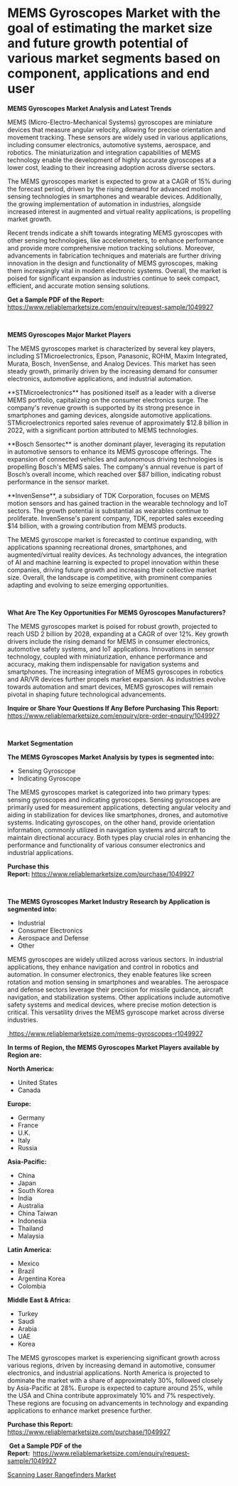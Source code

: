 <p><h1>MEMS Gyroscopes Market with the goal of estimating the market size and future growth potential of various market segments based on component, applications and end user</h1></p><p><strong>MEMS Gyroscopes Market Analysis and Latest Trends</strong></p>
<p><p>MEMS (Micro-Electro-Mechanical Systems) gyroscopes are miniature devices that measure angular velocity, allowing for precise orientation and movement tracking. These sensors are widely used in various applications, including consumer electronics, automotive systems, aerospace, and robotics. The miniaturization and integration capabilities of MEMS technology enable the development of highly accurate gyroscopes at a lower cost, leading to their increasing adoption across diverse sectors.</p><p>The MEMS gyroscopes market is expected to grow at a CAGR of 15% during the forecast period, driven by the rising demand for advanced motion sensing technologies in smartphones and wearable devices. Additionally, the growing implementation of automation in industries, alongside increased interest in augmented and virtual reality applications, is propelling market growth. </p><p>Recent trends indicate a shift towards integrating MEMS gyroscopes with other sensing technologies, like accelerometers, to enhance performance and provide more comprehensive motion tracking solutions. Moreover, advancements in fabrication techniques and materials are further driving innovation in the design and functionality of MEMS gyroscopes, making them increasingly vital in modern electronic systems. Overall, the market is poised for significant expansion as industries continue to seek compact, efficient, and accurate motion sensing solutions.</p></p>
<p><strong>Get a Sample PDF of the Report:&nbsp;</strong> <a href="https://www.reliablemarketsize.com/enquiry/request-sample/1049927?utm_campaign=3131&utm_medium=2&utm_source=Github&utm_content=ia&utm_term=06032025&utm_id=mems-gyroscopes">https://www.reliablemarketsize.com/enquiry/request-sample/1049927</a></p>
<p>&nbsp;</p>
<p><strong>MEMS Gyroscopes Major Market Players</strong></p>
<p><p>The MEMS gyroscopes market is characterized by several key players, including STMicroelectronics, Epson, Panasonic, ROHM, Maxim Integrated, Murata, Bosch, InvenSense, and Analog Devices. This market has seen steady growth, primarily driven by the increasing demand for consumer electronics, automotive applications, and industrial automation.</p><p>**STMicroelectronics** has positioned itself as a leader with a diverse MEMS portfolio, capitalizing on the consumer electronics surge. The company's revenue growth is supported by its strong presence in smartphones and gaming devices, alongside automotive applications. STMicroelectronics reported sales revenue of approximately $12.8 billion in 2022, with a significant portion attributed to MEMS technologies.</p><p>**Bosch Sensortec** is another dominant player, leveraging its reputation in automotive sensors to enhance its MEMS gyroscope offerings. The expansion of connected vehicles and autonomous driving technologies is propelling Bosch's MEMS sales. The company's annual revenue is part of Bosch’s overall income, which reached over $87 billion, indicating robust performance in the sensor market.</p><p>**InvenSense**, a subsidiary of TDK Corporation, focuses on MEMS motion sensors and has gained traction in the wearable technology and IoT sectors. The growth potential is substantial as wearables continue to proliferate. InvenSense's parent company, TDK, reported sales exceeding $14 billion, with a growing contribution from MEMS products.</p><p>The MEMS gyroscope market is forecasted to continue expanding, with applications spanning recreational drones, smartphones, and augmented/virtual reality devices. As technology advances, the integration of AI and machine learning is expected to propel innovation within these companies, driving future growth and increasing their collective market size. Overall, the landscape is competitive, with prominent companies adapting and evolving to seize emerging opportunities.</p></p>
<p>&nbsp;</p>
<p><strong>What Are The Key Opportunities For MEMS Gyroscopes Manufacturers?</strong></p>
<p><p>The MEMS gyroscopes market is poised for robust growth, projected to reach USD 2 billion by 2028, expanding at a CAGR of over 12%. Key growth drivers include the rising demand for MEMS in consumer electronics, automotive safety systems, and IoT applications. Innovations in sensor technology, coupled with miniaturization, enhance performance and accuracy, making them indispensable for navigation systems and smartphones. The increasing integration of MEMS gyroscopes in robotics and AR/VR devices further propels market expansion. As industries evolve towards automation and smart devices, MEMS gyroscopes will remain pivotal in shaping future technological advancements.</p></p>
<p><strong>Inquire or Share Your Questions If Any Before Purchasing This Report:</strong> <a href="https://www.reliablemarketsize.com/enquiry/pre-order-enquiry/1049927?utm_campaign=3131&utm_medium=2&utm_source=Github&utm_content=ia&utm_term=06032025&utm_id=mems-gyroscopes">https://www.reliablemarketsize.com/enquiry/pre-order-enquiry/1049927</a></p>
<p>&nbsp;</p>
<p><strong>Market Segmentation</strong></p>
<p><strong>The MEMS Gyroscopes Market Analysis by types is segmented into:</strong></p>
<p><ul><li>Sensing Gyroscope</li><li>Indicating Gyroscope</li></ul></p>
<p><p>The MEMS gyroscopes market is categorized into two primary types: sensing gyroscopes and indicating gyroscopes. Sensing gyroscopes are primarily used for measurement applications, detecting angular velocity and aiding in stabilization for devices like smartphones, drones, and automotive systems. Indicating gyroscopes, on the other hand, provide orientation information, commonly utilized in navigation systems and aircraft to maintain directional accuracy. Both types play crucial roles in enhancing the performance and functionality of various consumer electronics and industrial applications.</p></p>
<p><strong>Purchase this Report:&nbsp;</strong><a href="https://www.reliablemarketsize.com/purchase/1049927?utm_campaign=3131&utm_medium=2&utm_source=Github&utm_content=ia&utm_term=06032025&utm_id=mems-gyroscopes">https://www.reliablemarketsize.com/purchase/1049927</a></p>
<p>&nbsp;</p>
<p><strong>The MEMS Gyroscopes Market Industry Research by Application is segmented into:</strong></p>
<p><ul><li>Industrial</li><li>Consumer Electronics</li><li>Aerospace and Defense</li><li>Other</li></ul></p>
<p><p>MEMS gyroscopes are widely utilized across various sectors. In industrial applications, they enhance navigation and control in robotics and automation. In consumer electronics, they enable features like screen rotation and motion sensing in smartphones and wearables. The aerospace and defense sectors leverage their precision for missile guidance, aircraft navigation, and stabilization systems. Other applications include automotive safety systems and medical devices, where precise motion detection is critical. This versatility drives the MEMS gyroscope market across diverse industries.</p></p>
<p><a href="https://www.reliablemarketsize.com/mems-gyroscopes-r1049927?utm_campaign=3131&utm_medium=2&utm_source=Github&utm_content=ia&utm_term=06032025&utm_id=mems-gyroscopes">&nbsp;https://www.reliablemarketsize.com/mems-gyroscopes-r1049927</a></p>
<p><strong>In terms of Region, the MEMS Gyroscopes Market Players available by Region are:</strong></p>
<p>
    <p> <strong> North America: </strong>
        <ul>
            <li>United States</li>
            <li>Canada</li>
        </ul>
        </p> 
    <p> <strong> Europe: </strong>
        <ul>
            <li>Germany</li>
            <li>France</li>
            <li>U.K.</li>
            <li>Italy</li>
            <li>Russia</li>
        </ul>
        </p> 
    <p> <strong> Asia-Pacific: </strong>
        <ul>
            <li>China</li>
            <li>Japan</li>
            <li>South Korea</li>
            <li>India</li>
            <li>Australia</li>
            <li>China Taiwan</li>
            <li>Indonesia</li>
            <li>Thailand</li>
            <li>Malaysia</li>
        </ul>
        </p> 
    <p> <strong> Latin America: </strong>
        <ul>
            <li>Mexico</li>
            <li>Brazil</li>
            <li>Argentina Korea</li>
            <li>Colombia</li>
        </ul>
        </p> 
    <p> <strong> Middle East & Africa: </strong>
        <ul>
            <li>Turkey</li>
            <li>Saudi</li>
            <li>Arabia</li>
            <li>UAE</li>
            <li>Korea</li>
        </ul>
    </p>
    </p>
<p><p>The MEMS gyroscopes market is experiencing significant growth across various regions, driven by increasing demand in automotive, consumer electronics, and industrial applications. North America is projected to dominate the market with a share of approximately 30%, followed closely by Asia-Pacific at 28%. Europe is expected to capture around 25%, while the USA and China contribute approximately 10% and 7% respectively. These regions are focusing on advancements in technology and expanding applications to enhance market presence further.</p></p>
<p><strong>Purchase this Report: </strong><a href="https://www.reliablemarketsize.com/purchase/1049927?utm_campaign=3131&utm_medium=2&utm_source=Github&utm_content=ia&utm_term=06032025&utm_id=mems-gyroscopes">https://www.reliablemarketsize.com/purchase/1049927</a></p>
<p>&nbsp;<strong>Get a Sample PDF of the Report:&nbsp;&nbsp;</strong><a href="https://www.reliablemarketsize.com/enquiry/request-sample/1049927?utm_campaign=3131&utm_medium=2&utm_source=Github&utm_content=ia&utm_term=06032025&utm_id=mems-gyroscopes">https://www.reliablemarketsize.com/enquiry/request-sample/1049927</a></p>
<p><strong></strong></p>
<p><p><a href="https://github.com/xtysizov/Market-Research-Report-List-1/blob/main/scanning-laser-rangefinders-market.md?utm_campaign=3131&utm_medium=2&utm_source=Github&utm_content=ia&utm_term=06032025&utm_id=mems-gyroscopes">Scanning Laser Rangefinders Market</a></p></p>